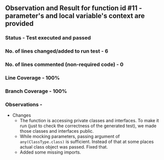 ## Observation and Result for function id #11 - parameter's and local variable's context are provided

### Status - Test executed and passed

### No. of lines changed/added to run test - 6

### No. of lines commented (non-required code) - 0

### Line Coverage - 100%

### Branch Coverage - 100%

### Observations -
- Changes
  - The function is accessing private classes and interfaces. To make it run (just to check the correctness of the generated test),
  we made those classes and interfaces public.
  - While mocking parameters, passing argument of `any(ClassType.class)` is sufficient. Instead of that at some places actual class object was passed. Fixed that. 
  - Added some missing imports.